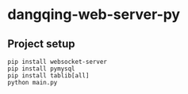 # dangqing-web-server-py

## Project setup
```
pip install websocket-server
pip install pymysql
pip install tablib[all]
python main.py
```
